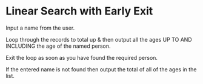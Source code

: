 # Linear Search with Early Exit

Input a name from the user.

Loop through the records to total up & then output all the ages UP TO AND INCLUDING the age of the named person.

Exit the loop as soon as you have found the required person.

If the entered name is not found then output the total of all of the ages in the list.





